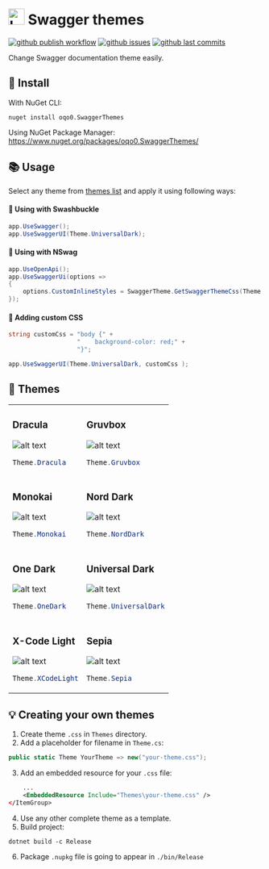 <h1>
    <img height="32" src="SwaggerThemes/package-logo.png" alt="Logo">
    Swagger themes
</h1>

[![github publish workflow](https://github.com/oqo0/swagger-themes/actions/workflows/main.yml/badge.svg)](https://github.com/oqo0/swagger-themes/actions/workflows/main.yml)
[![github issues](https://img.shields.io/github/issues/oqo0/swagger-themes?&color=E0AF18)]()
[![github last commits](https://img.shields.io/github/last-commit/oqo0/swagger-themes)]()

Change Swagger documentation theme easily.

## 💾 Install
With NuGet CLI:
```
nuget install oqo0.SwaggerThemes
```
Using NuGet Package Manager:
https://www.nuget.org/packages/oqo0.SwaggerThemes/

## 📚 Usage
Select any theme from [themes list](#-themes) and apply it using following ways:
#### 📖 Using with Swashbuckle
```csharp
app.UseSwagger();
app.UseSwaggerUI(Theme.UniversalDark);
```

#### 📖 Using with NSwag
```csharp
app.UseOpenApi();
app.UseSwaggerUi(options =>
{
    options.CustomInlineStyles = SwaggerTheme.GetSwaggerThemeCss(Theme.UniversalDark);
});
```

#### 🔧 Adding custom CSS
```csharp
string customCss = "body {" +
                   "    background-color: red;" +
                   "}";

app.UseSwaggerUI(Theme.UniversalDark, customCss );
```

## 🎨 Themes

<table>

<tr>
<td>

<h3>Dracula</h3>

![alt text](assets/dracula.png)  

```csharp
Theme.Dracula
```

</td>

<td>

<h3>Gruvbox</h3>

![alt text](assets/gruvbox.png)  

```csharp
Theme.Gruvbox
```

</td>
</tr>

<tr>
<td>

<h3>Monokai</h3>

![alt text](assets/monokai.png)  

```csharp
Theme.Monokai
```

</td>

<td>

<h3>Nord Dark</h3>

![alt text](assets/nord-dark.png)  

```csharp
Theme.NordDark
```

</td>
</tr>

<tr>
<td>

<h3>One Dark</h3>

![alt text](assets/one-dark.png)  

```csharp
Theme.OneDark
```

</td>

<td>

<h3>Universal Dark</h3>

![alt text](assets/universal-dark.png)  

```csharp
Theme.UniversalDark
```

</td>
</tr>

<tr>
<td>

<h3>X-Code Light</h3>

![alt text](assets/x-code-light.png)  

```csharp
Theme.XCodeLight
```

</td>
<td>

<h3>Sepia</h3>

![alt text](assets/sepia.png)

```csharp
Theme.Sepia
```

</td>
</tr>

</table>

## 💡 Creating your own themes

1. Create theme `.css` in `Themes` directory.
2. Add a placeholder for filename in `Theme.cs`:
```csharp
public static Theme YourTheme => new("your-theme.css");
```
3. Add an embedded resource for your `.css` file:
```xml
    ...
    <EmbeddedResource Include="Themes\your-theme.css" />
</ItemGroup>
```
4. Use any other complete theme as a template.
5. Build project:  
```
dotnet build -c Release
```
6. Package `.nupkg` file is going to appear in `./bin/Release`